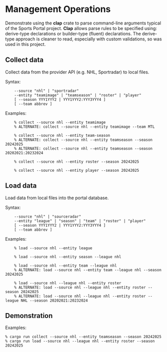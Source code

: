 # Management Operations

Demonstrate using the **clap** crate to parse command-line arguments typical of the Sports Portal project.
**Clap** allows parse rules to be specified using: derive-type declarations or builder-type (fluent) declarations. 
The derive-type approach is cleaner to read, especially with custom validations, so was used
in this project. 

## Collect data
Collect data from the provider API (e.g. NHL, Sportradar) to local files.

Syntax:
```
    --source "nhl" | "sportradar"
    --entity "teamimage" | "teamseason" | "roster" | "player"
    [ --season YYY1YYY2 | YYY1YYY2:YYY3YYY4 ]
    [ --team abbrev ]
```

Examples:
```
    % collect --source nhl --entity teamimage
    % ALTERNATE: collect --source nhl --entity teamimage --team MTL

    % collect --source nhl --entity team-season
    % ALTERNATE: collect --source nhl --entity teamseason --season 20242025
    % ALTERNATE: collect --source nhl --entity teamseason --season 20202021:20232024

    % collect --source nhl --entity roster --season 20242025

    % collect --source nhl --entity player --season 20242025
```

## Load data
Load data from local files into the portal database.

Syntax:
```
    --source "nhl" | "sourceradar"
    --entity "league" | "season" | "team" | "roster" | "player"
    [ --season YYY1YYY2 | YYY1YYY2:YYY3YYY4 ]
    [ --team abbrev ]
```

Examples:
```
    % load --source nhl --entity league

    % load --source nhl --entity season --league nhl

    % load --source nhl --entity team --league nhl
    % ALTERNATE: load --source nhl --entity team --league nhl --season 20242025
    
    % load --source nhl --league nhl --entity roster
    % ALTERNATE: load --source nhl --league nhl --entity roster --season 20242025
    % ALTERNATE: load --source nhl --league nhl --entity roster --league NHL --season 20202021:20232024
```

## Demonstration
Examples:

    % cargo run collect --source nhl --entity teamseason --season 20242025
    % cargo run load --source nhl --league nhl --entity roster --season 20242025
